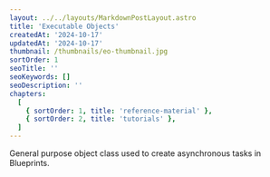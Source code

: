 ```yaml
---
layout: ../../layouts/MarkdownPostLayout.astro
title: 'Executable Objects'
createdAt: '2024-10-17'
updatedAt: '2024-10-17'
thumbnail: /thumbnails/eo-thumbnail.jpg
sortOrder: 1
seoTitle: ''
seoKeywords: []
seoDescription: ''
chapters:
  [
    { sortOrder: 1, title: 'reference-material' },
    { sortOrder: 2, title: 'tutorials' },
  ]
---
```


General purpose object class used to create asynchronous tasks in Blueprints.
